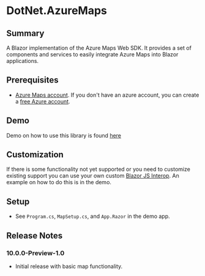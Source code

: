 # DotNet.AzureMaps

## Summary
A Blazor implementation of the Azure Maps Web SDK. 
It provides a set of components and services to easily integrate Azure Maps into Blazor applications.

## Prerequisites
- [Azure Maps account](https://learn.microsoft.com/en-us/azure/azure-maps/quick-demo-map-app#create-an-azure-maps-account).
If you don't have an azure account, you can create a [free Azure account](https://azure.microsoft.com/en-us/free/).

## Demo
Demo on how to use this library is found 
[here](https://github.com/marqdouj/dotnet.azuremaps/tree/master/src/Sandbox)

## Customization
If there is some functionality not yet supported or you need to customize existing support
you can use your own custom [Blazor JS Interop](https://learn.microsoft.com/en-us/aspnet/core/blazor/javascript-interoperability/).
An example on how to do this is in the demo.

## Setup
- See `Program.cs`, `MapSetup.cs`, and `App.Razor` in the demo app.

## Release Notes
### 10.0.0-Preview-1.0
- Initial release with basic map functionality.
